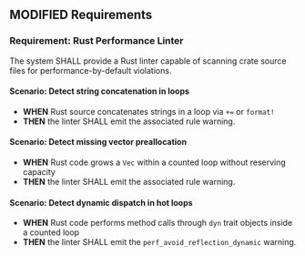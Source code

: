 ## MODIFIED Requirements
### Requirement: Rust Performance Linter
The system SHALL provide a Rust linter capable of scanning crate source files for performance-by-default violations.

#### Scenario: Detect string concatenation in loops
- **WHEN** Rust source concatenates strings in a loop via `+=` or `format!`
- **THEN** the linter SHALL emit the associated rule warning.

#### Scenario: Detect missing vector preallocation
- **WHEN** Rust code grows a `Vec` within a counted loop without reserving capacity
- **THEN** the linter SHALL emit the associated rule warning.

#### Scenario: Detect dynamic dispatch in hot loops
- **WHEN** Rust code performs method calls through `dyn` trait objects inside a counted loop
- **THEN** the linter SHALL emit the `perf_avoid_reflection_dynamic` warning.
